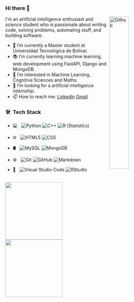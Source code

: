 
### Hi there 👋

<img width="35%" align="right" alt="Github" src="https://user-images.githubusercontent.com/48678280/88862734-4903af80-d201-11ea-968b-9c939d88a37c.gif" />

I'm an artificial intelligence enthusiast and science student who is passionate about writing code, solving problems, automating stuff, and building software.

- 🔭 I’m currently a Master student at Universidad Tecnológica de Bolívar.
- 📚 I’m currently learning  machine learning, web development using FastAPI, Django and MongoDB.
- 👀 I’m interested in Machine Learning, Cognitive Sciences and Maths.
- 👯 I’m looking for a artificial intelligence internship. 
- 📫 How to reach me: [Linkedin](https://www.linkedin.com/in/kevinandressossavalencia) [Gmail](mailto:kevinsossav@gmail.com)
<h3> 🛠 &nbsp;Tech Stack</h3>

- 💻 &nbsp;
  ![Python](https://img.shields.io/badge/-Python-333333?style=flat&logo=python)
  ![C++](https://img.shields.io/badge/-C++-333333?style=flat&logo=C%2B%2B&logoColor=00599C)
  ![R (Statistics)](https://img.shields.io/badge/-R-333333?style=flat&logo=R&logoColor=276DC3)
- 🌐 &nbsp;
  ![HTML5](https://img.shields.io/badge/-HTML5-333333?style=flat&logo=HTML5)
  ![CSS](https://img.shields.io/badge/-CSS-333333?style=flat&logo=CSS3&logoColor=1572B6)
  
- 🛢 &nbsp;
  ![MySQL](https://img.shields.io/badge/-MySQL-333333?style=flat&logo=mysql)
  ![MongoDB](https://img.shields.io/badge/-MongoDB-333333?style=flat&logo=mongodb)
- ⚙️ &nbsp;
  ![Git](https://img.shields.io/badge/-Git-333333?style=flat&logo=git)
  ![GitHub](https://img.shields.io/badge/-GitHub-333333?style=flat&logo=github)
  ![Markdown](https://img.shields.io/badge/-Markdown-333333?style=flat&logo=markdown)
- 🔧 &nbsp;
  ![Visual Studio Code](https://img.shields.io/badge/-Visual%20Studio%20Code-333333?style=flat&logo=visual-studio-code&logoColor=007ACC)
  ![RStudio](https://img.shields.io/badge/-RStudio-333333?style=flat&logo=rstudio)


<br/>

<a href="https://github.com/KevinrealG">
  <img height="180em" src="https://github-readme-stats.vercel.app/api?username=KevinrealG&theme=buefy&show_icons=true" />
  <img height="180em" src="https://github-readme-stats.vercel.app/api/top-langs/?username=KevinrealG&theme=buefy&layout=compact" />
</a>
<!---
<br/>
<h3> 🤝🏻 &nbsp;Connect with Me </h3>

<p align="center">
<a href="https://www.adityavsingh.com/"><img alt="Website" src="https://img.shields.io/badge/Website-www.adityavsingh.com-blue?style=flat-square&logo=google-chrome"></a>
<a href="https://www.linkedin.com/in/AVS1508/"><img alt="LinkedIn" src="https://img.shields.io/badge/LinkedIn-Aditya%20Vikram%20Singh-blue?style=flat-square&logo=linkedin"></a>
<a href="https://www.instagram.com/adityavs_/"><img alt="Instagram" src="https://img.shields.io/badge/Instagram-adityavs__-blue?style=flat-square&logo=instagram"></a>
<a href="mailto:avsingh@umass.edu"><img alt="Email" src="https://img.shields.io/badge/Email-avsingh@umass.edu-blue?style=flat-square&logo=gmail"></a>
</p>
Inspired from [AbdelrahmanBayoumi](https://github.com/abdelrahmanbayoumi)


KevinrealG/KevinrealG is a ✨ special ✨ repository because its `README.md` (this file) appears on your GitHub profile.
You can click the Preview link to take a look at your changes.
--->
